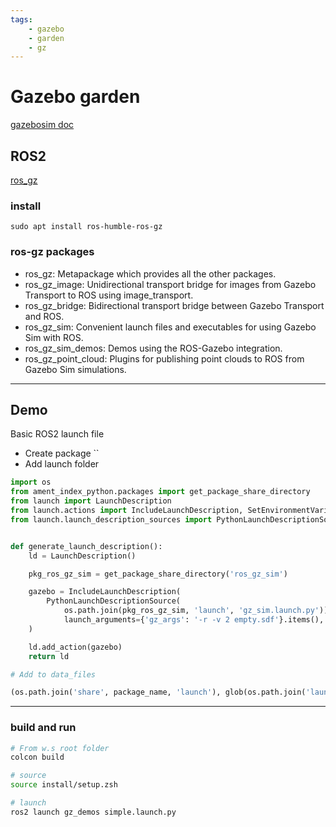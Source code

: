 ```yaml
---
tags:
    - gazebo
    - garden
    - gz
---
```


# Gazebo garden
[gazebosim doc](https://gazebosim.org/docs/garden/install_ubuntu)


## ROS2
[ros_gz](https://github.com/gazebosim/ros_gz)
### install
```
sudo apt install ros-humble-ros-gz
```

### ros-gz packages
- ros_gz: Metapackage which provides all the other packages.
- ros_gz_image: Unidirectional transport bridge for images from Gazebo Transport to ROS using image_transport.
- ros_gz_bridge: Bidirectional transport bridge between Gazebo Transport and ROS.
- ros_gz_sim: Convenient launch files and executables for using Gazebo Sim with ROS.
- ros_gz_sim_demos: Demos using the ROS-Gazebo integration.
- ros_gz_point_cloud: Plugins for publishing point clouds to ROS from Gazebo Sim simulations.

---

## Demo
Basic ROS2 launch file
- Create package ``
- Add launch folder


```python title="simple.launch.py"
import os
from ament_index_python.packages import get_package_share_directory
from launch import LaunchDescription
from launch.actions import IncludeLaunchDescription, SetEnvironmentVariable
from launch.launch_description_sources import PythonLaunchDescriptionSource


def generate_launch_description():
    ld = LaunchDescription()

    pkg_ros_gz_sim = get_package_share_directory('ros_gz_sim')

    gazebo = IncludeLaunchDescription(
        PythonLaunchDescriptionSource(
            os.path.join(pkg_ros_gz_sim, 'launch', 'gz_sim.launch.py')),
            launch_arguments={'gz_args': '-r -v 2 empty.sdf'}.items(),
    )

    ld.add_action(gazebo)
    return ld

```

```python title="setup.py"
# Add to data_files

(os.path.join('share', package_name, 'launch'), glob(os.path.join('launch', '*launch.[pxy][yma]*')))
```

---

### build and run
```bash
# From w.s root folder
colcon build

# source
source install/setup.zsh

# launch
ros2 launch gz_demos simple.launch.py
```
